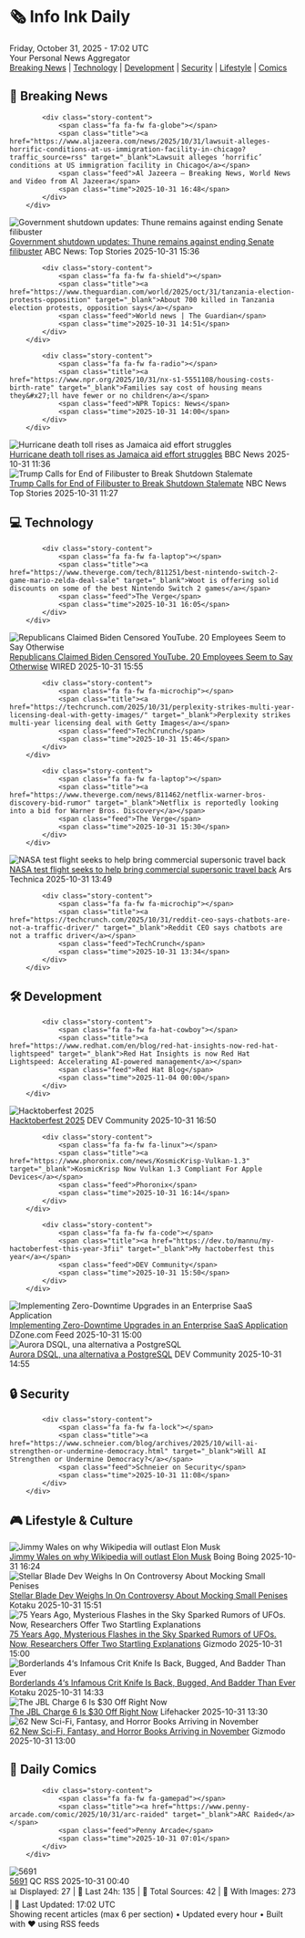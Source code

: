 <!-- Processing 54 RSS feeds at 2025-10-31 17:01:57 UTC -->
<!-- Processing: XKCD -->
<!-- Processing: Saturday Morning Breakfast Cereal -->
<!-- Processing: Cyanide & Happiness -->
<!-- Processing: Girl Genius -->
<!-- Processing: CNN Top Stories -->
<!-- Processing: CNN Breaking News -->
<!-- Processing: BBC World News -->
<!-- Processing: Al Jazeera Breaking News -->
<!-- Processing: NPR News -->
<!-- Processing: CBC News -->
<!-- Error processing https://rss.cbc.ca/lineup/topstories.xml: The read operation timed out -->
<!-- Processing: Reuters Top News -->
<!-- Processing: Associated Press Breaking -->
<!-- Processing: Sky News World -->
<!-- Processing: The Verge -->
<!-- Processing: O'Reilly Radar -->
<!-- Processing: Hacker News -->
<!-- Processing: Dev.to -->
<!-- Processing: StackOverflow Blog -->
<!-- Processing: Phoronix Linux News -->
<!-- Processing: It's FOSS -->
<!-- Processing: Linux.com -->
<!-- Processing: Ubuntu Blog -->
<!-- Processing: GitLab Blog -->
<!-- Processing: Martin Fowler -->
<!-- Processing: The Pragmatic Engineer -->
<!-- Processing: Boing Boing -->
<!-- Processing: Krebs on Security -->
<!-- Processing: Schneier on Security -->
<!-- Generated 6 new posts out of 28 feeds processed -->
<div class="newspaper-header">
    <h1 class="newspaper-title">🗞️ Info Ink Daily</h1>
    <div class="newspaper-date">Friday, October 31, 2025 - 17:02 UTC</div>
    <div class="newspaper-subtitle">Your Personal News Aggregator</div>
</div>

<div class="newspaper-nav">
    <a href="#breaking">Breaking News</a> |
    <a href="#tech">Technology</a> |
    <a href="#dev">Development</a> |
    <a href="#security">Security</a> |
    <a href="#lifestyle">Lifestyle</a> |
    <a href="#webcomics">Comics</a>
</div>

<div class="news-section breaking-news" id="breaking">
<h2 class="section-header">🚨 Breaking News</h2>
<div class="stories-container">
<div class="story">
            
            <div class="story-content">
                <span class="fa fa-fw fa-globe"></span>
                <span class="title"><a href="https://www.aljazeera.com/news/2025/10/31/lawsuit-alleges-horrific-conditions-at-us-immigration-facility-in-chicago?traffic_source=rss" target="_blank">Lawsuit alleges ‘horrific’ conditions at US immigration facility in Chicago</a></span>
                <span class="feed">Al Jazeera – Breaking News, World News and Video from Al Jazeera</span>
                <span class="time">2025-10-31 16:48</span>
            </div>
        </div>
<div class="story">
            <img src="https://s.abcnews.com/images/US/donald-trump-8-rt-gmh-251030_1761830179185_hpMain_4x3t_384.jpg" alt="Government shutdown updates: Thune remains against ending Senate filibuster" class="story-image" loading="lazy" onerror="this.style.display='none'">
            <div class="story-content">
                <span class="fa fa-fw fa-tv"></span>
                <span class="title"><a href="https://abcnews.go.com/Politics/live-updates/government-shutdown-updates-senate-reconvene-monday-amid-funding/?id=126890075" target="_blank">Government shutdown updates: Thune remains against ending Senate filibuster</a></span>
                <span class="feed">ABC News: Top Stories</span>
                <span class="time">2025-10-31 15:36</span>
            </div>
        </div>
<div class="story">
            
            <div class="story-content">
                <span class="fa fa-fw fa-shield"></span>
                <span class="title"><a href="https://www.theguardian.com/world/2025/oct/31/tanzania-election-protests-opposition" target="_blank">About 700 killed in Tanzania election protests, opposition says</a></span>
                <span class="feed">World news | The Guardian</span>
                <span class="time">2025-10-31 14:51</span>
            </div>
        </div>
<div class="story">
            
            <div class="story-content">
                <span class="fa fa-fw fa-radio"></span>
                <span class="title"><a href="https://www.npr.org/2025/10/31/nx-s1-5551108/housing-costs-birth-rate" target="_blank">Families say cost of housing means they&#x27;ll have fewer or no children</a></span>
                <span class="feed">NPR Topics: News</span>
                <span class="time">2025-10-31 14:00</span>
            </div>
        </div>
<div class="story">
            <img src="https://ichef.bbci.co.uk/ace/standard/240/cpsprodpb/7867/live/68445b60-b64e-11f0-aa13-0b0479f6f42a.jpg" alt="Hurricane death toll rises as Jamaica aid effort struggles" class="story-image" loading="lazy" onerror="this.style.display='none'">
            <div class="story-content">
                <span class="fa fa-fw fa-earth-americas"></span>
                <span class="title"><a href="https://www.bbc.com/news/articles/clylqpyg8pjo?at_medium=RSS&at_campaign=rss" target="_blank">Hurricane death toll rises as Jamaica aid effort struggles</a></span>
                <span class="feed">BBC News</span>
                <span class="time">2025-10-31 11:36</span>
            </div>
        </div>
<div class="story">
            <img src="https://media-cldnry.s-nbcnews.com/image/upload/t_fit_1500w/mpx/2704722219/2025_10/1761910052833_tdy_news_7a_nobles_trump_filibuster_251031_1920x1080-s95qmd.jpg" alt="Trump Calls for End of Filibuster to Break Shutdown Stalemate" class="story-image" loading="lazy" onerror="this.style.display='none'">
            <div class="story-content">
                <span class="fa fa-fw fa-broadcast-tower"></span>
                <span class="title"><a href="https://www.today.com/video/trump-calls-for-end-of-filibuster-to-break-shutdown-stalemate-251054661600" target="_blank">Trump Calls for End of Filibuster to Break Shutdown Stalemate</a></span>
                <span class="feed">NBC News Top Stories</span>
                <span class="time">2025-10-31 11:27</span>
            </div>
        </div>
</div>
</div>
<div class="news-section tech-news" id="tech">
<h2 class="section-header">💻 Technology</h2>
<div class="stories-container">
<div class="story">
            
            <div class="story-content">
                <span class="fa fa-fw fa-laptop"></span>
                <span class="title"><a href="https://www.theverge.com/tech/811251/best-nintendo-switch-2-game-mario-zelda-deal-sale" target="_blank">Woot is offering solid discounts on some of the best Nintendo Switch 2 games</a></span>
                <span class="feed">The Verge</span>
                <span class="time">2025-10-31 16:05</span>
            </div>
        </div>
<div class="story">
            <img src="https://media.wired.com/photos/6902821831f74da73555e886/master/pass/pol_biden_youtube_Getty.jpg" alt="Republicans Claimed Biden Censored YouTube. 20 Employees Seem to Say Otherwise" class="story-image" loading="lazy" onerror="this.style.display='none'">
            <div class="story-content">
                <span class="fa fa-fw fa-bolt"></span>
                <span class="title"><a href="https://www.wired.com/story/republicans-claim-biden-censored-youtube/" target="_blank">Republicans Claimed Biden Censored YouTube. 20 Employees Seem to Say Otherwise</a></span>
                <span class="feed">WIRED</span>
                <span class="time">2025-10-31 15:55</span>
            </div>
        </div>
<div class="story">
            
            <div class="story-content">
                <span class="fa fa-fw fa-microchip"></span>
                <span class="title"><a href="https://techcrunch.com/2025/10/31/perplexity-strikes-multi-year-licensing-deal-with-getty-images/" target="_blank">Perplexity strikes multi-year licensing deal with Getty Images</a></span>
                <span class="feed">TechCrunch</span>
                <span class="time">2025-10-31 15:46</span>
            </div>
        </div>
<div class="story">
            
            <div class="story-content">
                <span class="fa fa-fw fa-laptop"></span>
                <span class="title"><a href="https://www.theverge.com/news/811462/netflix-warner-bros-discovery-bid-rumor" target="_blank">Netflix is reportedly looking into a bid for Warner Bros. Discovery</a></span>
                <span class="feed">The Verge</span>
                <span class="time">2025-10-31 15:30</span>
            </div>
        </div>
<div class="story">
            <img src="https://cdn.arstechnica.net/wp-content/uploads/2025/10/x-59-500x500.jpg" alt="NASA test flight seeks to help bring commercial supersonic travel back" class="story-image" loading="lazy" onerror="this.style.display='none'">
            <div class="story-content">
                <span class="fa fa-fw fa-cog"></span>
                <span class="title"><a href="https://arstechnica.com/space/2025/10/nasa-test-flight-seeks-to-help-bring-commercial-supersonic-travel-back/" target="_blank">NASA test flight seeks to help bring commercial supersonic travel back</a></span>
                <span class="feed">Ars Technica</span>
                <span class="time">2025-10-31 13:49</span>
            </div>
        </div>
<div class="story">
            
            <div class="story-content">
                <span class="fa fa-fw fa-microchip"></span>
                <span class="title"><a href="https://techcrunch.com/2025/10/31/reddit-ceo-says-chatbots-are-not-a-traffic-driver/" target="_blank">Reddit CEO says chatbots are not a traffic driver</a></span>
                <span class="feed">TechCrunch</span>
                <span class="time">2025-10-31 13:34</span>
            </div>
        </div>
</div>
</div>
<div class="news-section dev-news" id="dev">
<h2 class="section-header">🛠️ Development</h2>
<div class="stories-container">
<div class="story">
            
            <div class="story-content">
                <span class="fa fa-fw fa-hat-cowboy"></span>
                <span class="title"><a href="https://www.redhat.com/en/blog/red-hat-insights-now-red-hat-lightspeed" target="_blank">Red Hat Insights is now Red Hat Lightspeed: Accelerating AI-powered management</a></span>
                <span class="feed">Red Hat Blog</span>
                <span class="time">2025-11-04 00:00</span>
            </div>
        </div>
<div class="story">
            <img src="https://media2.dev.to/dynamic/image/width=800%2Cheight=%2Cfit=scale-down%2Cgravity=auto%2Cformat=auto/https%3A%2F%2Fdev-to-uploads.s3.amazonaws.com%2Fuploads%2Farticles%2F4rwg6wdsnz1m0b1tampb.png" alt="Hacktoberfest 2025" class="story-image" loading="lazy" onerror="this.style.display='none'">
            <div class="story-content">
                <span class="fa fa-fw fa-code"></span>
                <span class="title"><a href="https://dev.to/lowla/hacktoberfest-2025-9fj" target="_blank">Hacktoberfest 2025</a></span>
                <span class="feed">DEV Community</span>
                <span class="time">2025-10-31 16:50</span>
            </div>
        </div>
<div class="story">
            
            <div class="story-content">
                <span class="fa fa-fw fa-linux"></span>
                <span class="title"><a href="https://www.phoronix.com/news/KosmicKrisp-Vulkan-1.3" target="_blank">KosmicKrisp Now Vulkan 1.3 Compliant For Apple Devices</a></span>
                <span class="feed">Phoronix</span>
                <span class="time">2025-10-31 16:14</span>
            </div>
        </div>
<div class="story">
            
            <div class="story-content">
                <span class="fa fa-fw fa-code"></span>
                <span class="title"><a href="https://dev.to/mannu/my-hactoberfest-this-year-3fii" target="_blank">My hactoberfest this year</a></span>
                <span class="feed">DEV Community</span>
                <span class="time">2025-10-31 15:50</span>
            </div>
        </div>
<div class="story">
            <img src="https://dz2cdn1.dzone.com/thumbnail?fid=18721081&w=600" alt="Implementing Zero-Downtime Upgrades in an Enterprise SaaS Application" class="story-image" loading="lazy" onerror="this.style.display='none'">
            <div class="story-content">
                <span class="fa fa-fw fa-newspaper"></span>
                <span class="title"><a href="https://dzone.com/articles/ero-downtime-upgrades-in-enterprise-saas-applications" target="_blank">Implementing Zero-Downtime Upgrades in an Enterprise SaaS Application</a></span>
                <span class="feed">DZone.com Feed</span>
                <span class="time">2025-10-31 15:00</span>
            </div>
        </div>
<div class="story">
            <img src="https://media2.dev.to/dynamic/image/width=800%2Cheight=%2Cfit=scale-down%2Cgravity=auto%2Cformat=auto/https%3A%2F%2Fdev-to-uploads.s3.amazonaws.com%2Fuploads%2Farticles%2Foevtmcvak47x5juz38fq.png" alt="Aurora DSQL, una alternativa a PostgreSQL" class="story-image" loading="lazy" onerror="this.style.display='none'">
            <div class="story-content">
                <span class="fa fa-fw fa-code"></span>
                <span class="title"><a href="https://dev.to/kcatucuamba/aurora-dsql-una-alternativa-a-postgresql-4i25" target="_blank">Aurora DSQL, una alternativa a PostgreSQL</a></span>
                <span class="feed">DEV Community</span>
                <span class="time">2025-10-31 14:55</span>
            </div>
        </div>
</div>
</div>
<div class="news-section security-news" id="security">
<h2 class="section-header">🔒 Security</h2>
<div class="stories-container">
<div class="story">
            
            <div class="story-content">
                <span class="fa fa-fw fa-lock"></span>
                <span class="title"><a href="https://www.schneier.com/blog/archives/2025/10/will-ai-strengthen-or-undermine-democracy.html" target="_blank">Will AI Strengthen or Undermine Democracy?</a></span>
                <span class="feed">Schneier on Security</span>
                <span class="time">2025-10-31 11:08</span>
            </div>
        </div>
</div>
</div>
<div class="news-section lifestyle-news" id="lifestyle">
<h2 class="section-header">🎮 Lifestyle & Culture</h2>
<div class="stories-container">
<div class="story">
            <img src="https://i0.wp.com/boingboing.net/wp-content/uploads/2025/10/jimmy-wales.jpg?fit=1200%2C800&amp;quality=60&amp;ssl=1" alt="Jimmy Wales on why Wikipedia will outlast Elon Musk" class="story-image" loading="lazy" onerror="this.style.display='none'">
            <div class="story-content">
                <span class="fa fa-fw fa-arrow-right"></span>
                <span class="title"><a href="https://boingboing.net/2025/10/31/jimmy-wales-on-why-wikipedia-will-outlast-elon-musk.html" target="_blank">Jimmy Wales on why Wikipedia will outlast Elon Musk</a></span>
                <span class="feed">Boing Boing</span>
                <span class="time">2025-10-31 16:24</span>
            </div>
        </div>
<div class="story">
            <img src="https://kotaku.com/app/uploads/2025/10/crabhand-1280x716.jpg" alt="Stellar Blade Dev Weighs In On Controversy About Mocking Small Penises" class="story-image" loading="lazy" onerror="this.style.display='none'">
            <div class="story-content">
                <span class="fa fa-fw fa-gamepad"></span>
                <span class="title"><a href="https://kotaku.com/stellar-blade-shift-up-crab-hand-small-penis-hateful-expression-apology-nikke-2000640487" target="_blank">Stellar Blade Dev Weighs In On Controversy About Mocking Small Penises</a></span>
                <span class="feed">Kotaku</span>
                <span class="time">2025-10-31 15:51</span>
            </div>
        </div>
<div class="story">
            <img src="https://gizmodo.com/app/uploads/2025/10/transients-1280x853.jpg" alt="75 Years Ago, Mysterious Flashes in the Sky Sparked Rumors of UFOs. Now, Researchers Offer Two Startling Explanations" class="story-image" loading="lazy" onerror="this.style.display='none'">
            <div class="story-content">
                <span class="fa fa-fw fa-computer"></span>
                <span class="title"><a href="https://gizmodo.com/75-years-ago-mysterious-flashes-in-the-sky-sparked-rumors-of-ufos-now-researchers-offer-two-startling-explanations-2000679967" target="_blank">75 Years Ago, Mysterious Flashes in the Sky Sparked Rumors of UFOs. Now, Researchers Offer Two Startling Explanations</a></span>
                <span class="feed">Gizmodo</span>
                <span class="time">2025-10-31 15:00</span>
            </div>
        </div>
<div class="story">
            <img src="https://kotaku.com/app/uploads/2025/10/borderlands2.jpg" alt="Borderlands 4‘s Infamous Crit Knife Is Back, Bugged, And Badder Than Ever" class="story-image" loading="lazy" onerror="this.style.display='none'">
            <div class="story-content">
                <span class="fa fa-fw fa-gamepad"></span>
                <span class="title"><a href="https://kotaku.com/borderlands-4s-crit-knife-bug-nerf-patch-notes-2000640456" target="_blank">Borderlands 4‘s Infamous Crit Knife Is Back, Bugged, And Badder Than Ever</a></span>
                <span class="feed">Kotaku</span>
                <span class="time">2025-10-31 14:33</span>
            </div>
        </div>
<div class="story">
            <img src="https://lifehacker.com/imagery/articles/01K8WDJHABP6F429A4SSZJP5RT/hero-image.png" alt="The JBL Charge 6 Is $30 Off Right Now" class="story-image" loading="lazy" onerror="this.style.display='none'">
            <div class="story-content">
                <span class="fa fa-fw fa-life-ring"></span>
                <span class="title"><a href="https://lifehacker.com/tech/jbl-charge-6-speaker-sale?utm_medium=RSS" target="_blank">The JBL Charge 6 Is $30 Off Right Now</a></span>
                <span class="feed">Lifehacker</span>
                <span class="time">2025-10-31 13:30</span>
            </div>
        </div>
<div class="story">
            <img src="https://gizmodo.com/app/uploads/2025/10/brigands-3-1280x853.jpg" alt="62 New Sci-Fi, Fantasy, and Horror Books Arriving in November" class="story-image" loading="lazy" onerror="this.style.display='none'">
            <div class="story-content">
                <span class="fa fa-fw fa-computer"></span>
                <span class="title"><a href="https://gizmodo.com/new-books-november-sci-fi-fantasy-horror-2000675124" target="_blank">62 New Sci-Fi, Fantasy, and Horror Books Arriving in November</a></span>
                <span class="feed">Gizmodo</span>
                <span class="time">2025-10-31 13:00</span>
            </div>
        </div>
</div>
</div>
<div class="news-section webcomics-section" id="webcomics">
<h2 class="section-header">🎨 Daily Comics</h2>
<div class="stories-container">
<div class="story">
            
            <div class="story-content">
                <span class="fa fa-fw fa-gamepad"></span>
                <span class="title"><a href="https://www.penny-arcade.com/comic/2025/10/31/arc-raided" target="_blank">ARC Raided</a></span>
                <span class="feed">Penny Arcade</span>
                <span class="time">2025-10-31 07:01</span>
            </div>
        </div>
<div class="story">
            <img src="http://www.questionablecontent.net/comics/5691.png" alt="5691" class="story-image" loading="lazy" onerror="this.style.display='none'">
            <div class="story-content">
                <span class="fa fa-fw fa-music"></span>
                <span class="title"><a href="http://questionablecontent.net/view.php?comic=5691" target="_blank">5691</a></span>
                <span class="feed">QC RSS</span>
                <span class="time">2025-10-31 00:40</span>
            </div>
        </div>
</div>
</div>

<div class="newspaper-footer">
    <div class="stats">
        📊 Displayed: 27 | 📅 Last 24h: 135 | 📡 Total Sources: 42 | 📸 With Images: 273 |
        🔄 Last Updated: 17:02 UTC
    </div>
    <div class="footer-note">
        Showing recent articles (max 6 per section) • Updated every hour • Built with ❤️ using RSS feeds
    </div>
</div>
